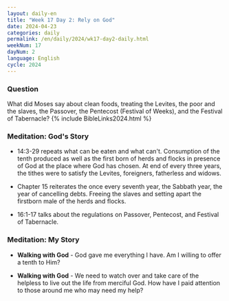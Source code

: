 ```yaml
---
layout: daily-en
title: "Week 17 Day 2: Rely on God"
date: 2024-04-23
categories: daily
permalink: /en/daily/2024/wk17-day2-daily.html
weekNum: 17
dayNum: 2
language: English
cycle: 2024
---
```

### Question     
What did Moses say about clean foods, treating the Levites, the poor and the slaves, the Passover, the Pentecost (Festival of Weeks), and the Festival of Tabernacle?
{% include BibleLinks2024.html %} 

### Meditation: God's Story   
+ 14:3-29 repeats what can be eaten and what can't. Consumption of the tenth produced as well as the first born of herds and flocks in presence of God at the place where God has chosen. At end of every three years, the tithes were to satisfy the Levites, foreigners, fatherless and widows. 

+ Chapter 15 reiterates the once every seventh year, the Sabbath year, the year of cancelling debts. Freeing the slaves and setting apart the firstborn male of the herds and flocks.  

+ 16:1-17 talks about the regulations on Passover, Pentecost, and Festival of Tabernacle.  

### Meditation: My Story   
+ **Walking with God** - God gave me everything I have. Am I willing to offer a tenth to Him? 

+ **Walking with God** - We need to watch over and take care of the helpless to live out the life from merciful God. How have I paid attention to those around me who may need my help? 
